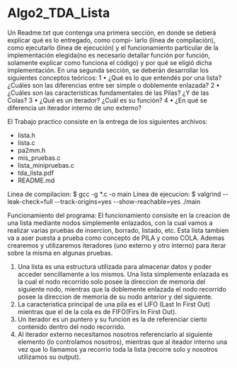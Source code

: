# Algo2_TDA_Lista

Un Readme.txt que contenga una primera sección, en donde se deberá explicar qué es lo entregado, como compi-
larlo (línea de compilación), como ejecutarlo (línea de ejecución) y el funcionamiento particular de la implementación
elegida(no es necesario detallar función por función, solamente explicar como funciona el código) y por qué se eligió
dicha implementación. En una segunda sección, se deberán desarrollar los siguientes conceptos teóricos:
1 • ¿Qué es lo que entendés por una lista? ¿Cuáles son las diferencias entre ser simple o doblemente enlazada?
2 • ¿Cuáles son las características fundamentales de las Pilas? ¿Y de las Colas?
3 • ¿Qué es un iterador? ¿Cuál es su función?
4 • ¿En qué se diferencia un iterador interno de uno externo?

El Trabajo practico consiste en la entrega de los siguientes archivos:
- lista.h
- lista.c
- pa2mm.h
- mis_pruebas.c
- lista_minipruebas.c
- tda_lista.pdf
- README.md

Linea de compilacion:
$ gcc -g *.c -o main
Linea de ejecucion:
$ valgrind --leak-check=full --track-origins=yes --show-reachable=yes ./main

Funcionamiento del programa:
El funcionamiento consisite en la creacion de una lista mediante nodos simplemente enlazados, con la cual vamos a realizar varias pruebas de insercion, borrado, listado, etc. Esta lista tambien va a aser puesta a prueba como concepto de PILA y como COLA. Ademas crearemos y utilizaremos iteradores (uno externo y otro interno) para iterar sobre la misma en algunas pruebas.

1) Una lista es una estructura utilizada para almacenar datos y poder acceder sencillamente a los mismos. Una lista simplemente enlazada es la cual el nodo recorrido solo posee la direccion de memoria del siguiente nodo, mientras que la doblemente enlazada el nodo recorrido posee la direccion de memoria de su nodo anterior y del siguiente.
2) La caracteristica principal de una pila es el LIFO (Last In First Out) mientras que el de la cola es de FIFO(Firs In First Out). 
3) Un iterador es un puntero y su funcion es la de referenciar cierto contenido dentro del nodo recorrido.
4) Al iterador externo necesitamos nosotros referenciarlo al siguiente elemento (lo controlamos nosotros), mientras que al iteador interno una vez que lo llamamos ya recorrio toda la lista (recorre solo y nosotros utilizamos su output).
